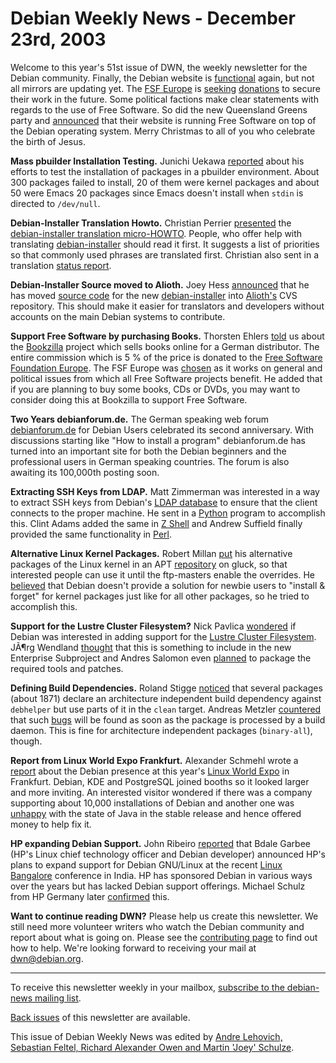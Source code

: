 
Debian Weekly News - December 23rd, 2003
========================================


Welcome to this year's 51st issue of DWN, the weekly newsletter for the
Debian community. Finally, the Debian website is [functional](https://lists.debian.org/debian-www-0312/msg00161.html)
again, but not all mirrors are updating yet. The [FSF Europe](http://www.fsfeurope.org/) is [seeking](http://mail.fsfeurope.org/pipermail/press-release-de/2003q4/000021.html) [donations](http://www.fsfeurope.org/help/donate) to
secure their work in the future. Some political factions make clear
statements with regards to the use of Free Software. So did the new
Queensland Greens party and [announced](http://qld.greens.org.au/modules.php?op=modload&name=News&file=article&sid=78) that their website is running Free Software on top of the Debian
operating system. Merry Christmas to all of you who celebrate the birth of Jesus.


**Mass pbuilder Installation Testing.** Junichi Uekawa [reported](https://lists.debian.org/debian-devel-0312/msg01744.html)
about his efforts to test the installation of packages in a pbuilder
environment. About 300 packages failed to install, 20 of them were kernel
packages and about 50 were Emacs 20 packages since Emacs doesn't install when
`stdin` is directed to `/dev/null`.


**Debian-Installer Translation Howto.** Christian Perrier [presented](https://lists.debian.org/debian-boot-0312/msg01066.html)
the [debian-installer translation micro-HOWTO](https://www.debian.org/devel/debian-installer/translations.txt). People, who offer help with
translating [debian-installer](https://www.debian.org/devel/debian-installer/)
should read it first. It suggests a list of priorities so that commonly used phrases
are translated first. Christian also sent in a translation [status report](https://lists.debian.org/debian-boot-0312/msg01037.html).


**Debian-Installer Source moved to Alioth.**
Joey Hess
[announced](https://lists.debian.org/debian-boot-0312/msg00748.html)
that he has moved [source code](https://alioth.debian.org/projects/d-i/)
for the new
[debian-installer](https://www.debian.org/devel/debian-installer/)
into [Alioth's](https://alioth.debian.org/) CVS
repository. This should make it easier for translators and
developers without accounts on the main Debian systems to
contribute.


**Support Free Software by purchasing Books.** Thorsten Ehlers
[told](https://lists.debian.org/debian-project-0312/msg00062.html) us about the [Bookzilla](http://www.bookzilla.de/)
project which sells books online for a German distributor. The entire
commission which is 5 % of the price is donated to the [Free Software Foundation Europe](http://www.fsfeurope.org/). The FSF
Europe was [chosen](http://www.bookzilla.de/shop/action/magazine?mpid=2187) as it works on general and political issues from which all Free
Software projects benefit. He added that if you are planning to buy some books, CDs or
DVDs, you may want to consider doing this at Bookzilla to support Free
Software.


**Two Years debianforum.de.** The German speaking web forum [debianforum.de](http://debianforum.de/) for
Debian Users celebrated its second anniversary. With discussions starting like "How
to install a program" debianforum.de has turned into an important site
for both the Debian beginners and the professional users in German speaking
countries. The forum is also awaiting its 100,000th posting soon.


**Extracting SSH Keys from LDAP.** Matt Zimmerman was
interested in a way to extract SSH keys from Debian's [LDAP database](https://db.debian.org/) to ensure that the client
connects to the proper machine. He sent in a [Python](https://lists.debian.org/debian-devel-0312/msg01192.html)
program to accomplish this. Clint Adams added the same in [Z Shell](https://lists.debian.org/debian-devel-0312/msg01373.html) and
Andrew Suffield finally provided the same functionality in [Perl](https://lists.debian.org/debian-devel-0312/msg01443.html).


**Alternative Linux Kernel Packages.** Robert Millan [put](https://lists.debian.org/debian-devel-0312/msg01460.html) his
alternative packages of the Linux kernel in an APT [repository](https://people.debian.org/~rmh/debian/) on gluck, so that
interested people can use it until the ftp-masters enable the overrides. He
[believed](https://lists.debian.org/debian-devel-0311/msg00204.html)
that Debian doesn't provide a solution for newbie users to "install &
forget" for kernel packages just like for all other packages, so he tried to
accomplish this.


**Support for the Lustre Cluster Filesystem?** Nick Pavlica [wondered](https://lists.debian.org/debian-devel-0312/msg01543.html) if
Debian was interested in adding support for the [Lustre Cluster Filesystem](http://www.lustre.org/). JÃ¶rg Wendland [thought](https://lists.debian.org/debian-devel-0312/msg01561.html)
that this is something to include in the new Enterprise Subproject and Andres
Salomon even [planned](https://lists.debian.org/debian-devel-0312/msg01572.html)
to package the required tools and patches.


**Defining Build Dependencies.** Roland Stigge [noticed](https://lists.debian.org/debian-devel-0312/msg01743.html)
that several packages (about 1871) declare an architecture independent build
dependency against `debhelper` but use parts of it in the
`clean` target. Andreas Metzler [countered](https://lists.debian.org/debian-devel-0312/msg01804.html)
that such [bugs](https://bugs.debian.org/216747) will be found as
soon as the package is processed by a build daemon. This is fine for
architecture independent packages (`binary-all`), though.


**Report from Linux World Expo Frankfurt.** Alexander Schmehl
wrote a [report](https://www.debian.org/events/2003/1027-lwe-report) about the
Debian presence at this year's [Linux
World Expo](https://www.debian.org/events/2003/1027-lwe) in Frankfurt. Debian, KDE and PostgreSQL joined booths so it
looked larger and more inviting. An interested visitor wondered if there was
a company supporting about 10,000 installations of Debian and another one was
[unhappy](https://lists.debian.org/debian-java-0312/msg00072.html)
with the state of Java in the stable release and hence offered money to help
fix it.


**HP expanding Debian Support.** John Ribeiro [reported](http://www.techworld.com/news/index.cfm?fuseaction=displaynews&NewsID=739) that Bdale Garbee (HP's Linux chief technology officer and
Debian developer) announced HP's plans to expand support for Debian GNU/Linux
at the recent [Linux
Bangalore](https://www.debian.org/events/2003/1202-bangalore) conference in India. HP has sponsored Debian in various ways
over the years but has lacked Debian support offerings. Michael Schulz from
HP Germany later [confirmed](https://lists.debian.org/debian-project-0312/msg00067.html) this.


**Want to continue reading DWN?** Please help us create this
newsletter. We still need more volunteer writers who watch the Debian
community and report about what is going on. Please see the [contributing page](https://www.debian.org/News/weekly/contributing) to find out how
to help. We're looking forward to receiving your mail at [dwn@debian.org](mailto:dwn@debian.org).




---



 To receive this newsletter weekly in your mailbox, [subscribe to the debian-news mailing list](https://lists.debian.org/debian-news/).



[Back issues](https://www.debian.org/News/weekly/) of this newsletter are available.



This issue of Debian Weekly News was edited by [Andre Lehovich, Sebastian Feltel, Richard Alexander Owen and Martin 'Joey' Schulze](mailto:dwn@debian.org).




